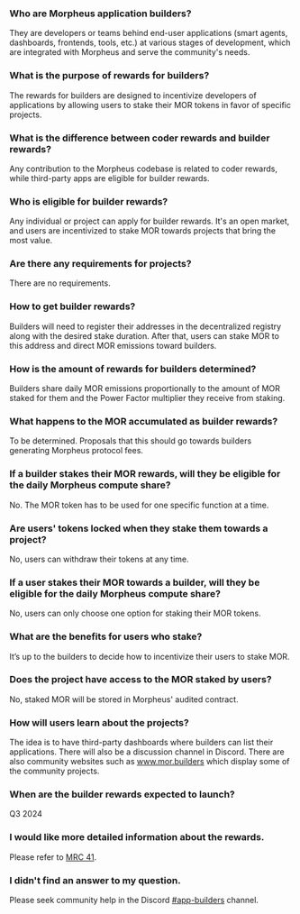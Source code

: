 ### Who are Morpheus application builders?
They are developers or teams behind end-user applications (smart agents, dashboards, frontends, tools, etc.) at various stages of development, which are integrated with Morpheus and serve the community's needs.

### What is the purpose of rewards for builders?
The rewards for builders are designed to incentivize developers of applications by allowing users to stake their MOR tokens in favor of specific projects.

### What is the difference between coder rewards and builder rewards?
Any contribution to the Morpheus codebase is related to coder rewards, while third-party apps are eligible for builder rewards.

### Who is eligible for builder rewards?
Any individual or project can apply for builder rewards. It's an open market, and users are incentivized to stake MOR towards projects that bring the most value.

### Are there any requirements for projects?
There are no requirements.

### How to get builder rewards?
Builders will need to register their addresses in the decentralized registry along with the desired stake duration. After that, users can stake MOR to this address and direct MOR emissions toward builders.

### How is the amount of rewards for builders determined?
Builders share daily MOR emissions proportionally to the amount of MOR staked for them and the Power Factor multiplier they receive from staking.

### What happens to the MOR accumulated as builder rewards?
To be determined. Proposals that this should go towards builders generating Morpheus protocol fees.

### If a builder stakes their MOR rewards, will they be eligible for the daily Morpheus compute share?
No. The MOR token has to be used for one specific function at a time.

### Are users' tokens locked when they stake them towards a project?
No, users can withdraw their tokens at any time.

### If a user stakes their MOR towards a  builder, will they be eligible for the daily Morpheus compute share?
No, users can only choose one option for staking their MOR tokens.

### What are the benefits for users who stake?
It’s up to the builders to decide how to incentivize their users to stake MOR.

### Does the project have access to the MOR staked by users?
No, staked MOR will be stored in Morpheus' audited contract.

### How will users learn about the projects?
The idea is to have third-party dashboards where builders can list their applications. There will also be a discussion channel in Discord. There are also community websites such as www.mor.builders which display some of the community projects.

### When are the builder rewards expected to launch?
Q3 2024

### I would like more detailed information about the rewards.
Please refer to [MRC 41](https://github.com/MorpheusAIs/MRC/blob/main/PENDING/MRC41.md).

### I didn't find an answer to my question.
Please seek community help in the Discord [#app-builders](https://discord.com/channels/1151741790408429580/1167520940297551913) channel.
